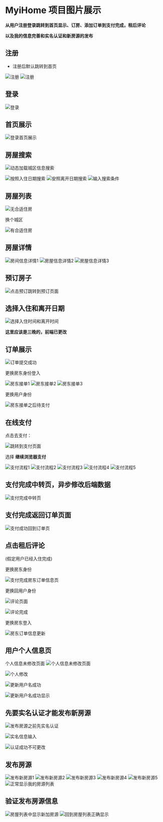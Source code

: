 # MyiHome 项目图片展示

**从用户注册登录跳转到首页显示、订房、添加订单到支付完成，租后评论**

**以及我的信息完善和实名认证和新房源的发布**

## 注册
* 注册后默认跳转到首页

![注册](pro_img/注册.png)
![注册](pro_img/注册成功.png)

## 登录
![登录](pro_img/登录.png)

## 首页展示
![登录首页展示](pro_img/首页展示.png)

## 房屋搜索
![动态加载城区信息搜索](pro_img/动态加载城区信息搜索.png)

![按照入住日期搜索](pro_img/按照入住日期搜索.png)
![安照离开日期搜索](pro_img/安照离开日期搜索.png)
![输入搜索条件](pro_img/输入搜索条件.png)

## 房屋列表
![无合适住房](pro_img/无合适住房.png)

换个城区

![有合适住房](pro_img/有合适住房.png)

## 房屋详情
![房间信息详情1](pro_img/房间信息详情1.png)
![房屋信息详情2](pro_img/房屋信息详情2.png)
![房屋信息详情3](pro_img/房屋信息详情3.png)

## 预订房子
![点击预订跳转到预订页面](pro_img/点击预订跳转到预订页面.png)


## 选择入住和离开日期
![选择入住时间和离开时间](pro_img/选择入住时间和离开时间.png)

**这里应该是三晚的，前端已更改**

## 订单展示
![订单提交成功](pro_img/订单提交成功.png)

更换房东身份登入

![房东接单1](pro_img/房东接单1.png)
![房东接单2](pro_img/房东接单2.png)
![房东接单3](pro_img/房东接单3.png)

更换用户身份

![房东接单之后待支付](pro_img/房东接单之后待支付.png)

## 在线支付
点击去支付：

![跳转到支付页面](pro_img/跳转到支付页面.png)

选择 **继续浏览器支付**

![支付流程1](pro_img/支付流程1.png)
![支付流程2](pro_img/支付流程2.png)
![支付流程3](pro_img/支付流程3.png)
![支付流程4](pro_img/支付流程4.png)
![支付流程5](pro_img/支付流程5.png)

## 支付完成中转页，异步修改后端数据
![支付完成中转页](pro_img/支付完成中转页.png)

## 支付完成返回订单页面
![支付成功回到订单页](pro_img/支付成功回到订单页.png)

## 点击租后评论
(假定用户已经入住完成)

更换房东身份

![支付完成房东订单信息页](pro_img/支付完成房东订单信息页.png)

更换回用户身份

![评论页面](pro_img/评论页面.png)

![评论完成](pro_img/评论完成.png)

更换房东登入

![房东订单信息更新](pro_img/房东订单信息更新.png)


## 用户个人信息页

个人信息未修改页面
![个人信息未修改页面](pro_img/个人信息未修改页面.png)


![个人修改](pro_img/个人信息修改.png)

![更新用户名成功](pro_img/更新用户名成功.png)

![更新用户名成功显示](pro_img/更新用户名成功显示.png)


## 先要实名认证才能发布新房源

![发布房源之前先实名认证](pro_img/发布房源之前先实名认证.png)

![实名信息输入](pro_img/实名信息输入.png)

![认证成功不可更改](pro_img/认证成功不可更改.png)

## 发布房源
![发布新房源1](pro_img/发布新房源1.png)
![发布新房源2](pro_img/发布新房源2.png)
![发布新房源3](pro_img/发布新房源3.png)
![发布新房源4](pro_img/发布新房源4.png)
![发布新房源5](pro_img/发布新房源5.png)
![正常显示我的房源列表](pro_img/正常显示我的房源列表.png)

## 验证发布房源信息
![房屋列表中显示新加房源](pro_img/房屋列表中显示新加房源.png)
![回到房屋列表正确显示](pro_img/回到房屋列表正确显示.png)




